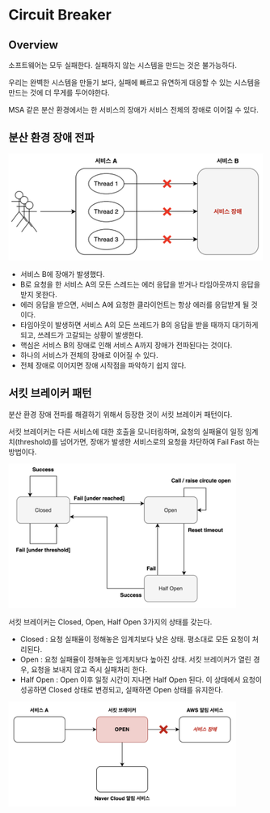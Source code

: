 # Circuit Breaker

## Overview

소프트웨어는 모두 실패한다. 실패하지 않는 시스템을 만드는 것은 불가능하다.

우리는 완벽한 시스템을 만들기 보다, 실패에 빠르고 유연하게 대응할 수 있는 시스템을 만드는 것에 더 무게를 두어야한다.

MSA 같은 분산 환경에서는 한 서비스의 장애가 서비스 전체의 장애로 이어질 수 있다.

## 분산 환경 장애 전파

<img src="../images/서비스장애.png" alt="">

- 서비스 B에 장애가 발생했다.
- B로 요청을 한 서비스 A의 모든 스레드는 에러 응답을 받거나 타임아웃까지 응답을 받지 못한다.
- 에러 응답을 받으면, 서비스 A에 요청한 클라이언트는 항상 에러를 응답받게 될 것이다.
- 타임아웃이 발생하면 서비스 A의 모든 쓰레드가 B의 응답을 받을 때까지 대기하게 되고, 쓰레드가 고갈되는 상황이 발생한다.
- 핵심은 서비스 B의 장애로 인해 서비스 A까지 장애가 전파된다는 것이다.
- 하나의 서비스가 전체의 장애로 이어질 수 있다.
- 전체 장애로 이어지면 장애 시작점을 파악하기 쉽지 않다.

## 서킷 브레이커 패턴

분산 환경 장애 전파를 해결하기 위해서 등장한 것이 서킷 브레이커 패턴이다.

서킷 브레이커는 다른 서비스에 대한 호출을 모니터링하며, 요청의 실패율이 일정 임계치(threshold)를 넘어가면, 장애가 발생한 서비스로의 요청을 차단하여 Fail Fast 하는 방법이다.

<img src="../images/서킷브레이커패턴.png" alt="" width="450">

서킷 브레이커는 Closed, Open, Half Open 3가지의 상태를 갖는다.

- Closed : 요청 실패율이 정해놓은 임계치보다 낮은 상태. 평소대로 모든 요청이 처리된다.
- Open : 요청 실패율이 정해놓은 임계치보다 높아진 상태. 서킷 브레이커가 열린 경우, 요청을 보내지 않고 즉시 실패처리 한다.
- Half Open : Open 이후 일정 시간이 지나면 Half Open 된다. 이 상태에서 요청이 성공하면 Closed 상태로 변경되고, 실패하면 Open 상태를 유지한다.

<img src="../images/장애발생시서킷브레이커동작.png" alt="" width="450">

